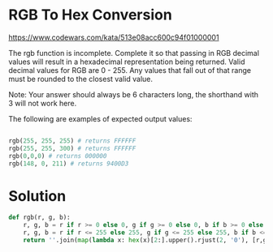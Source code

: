 # RGB To Hex Conversion

https://www.codewars.com/kata/513e08acc600c94f01000001

The rgb function is incomplete. Complete it so that passing in RGB decimal values will result in a hexadecimal
representation being returned. Valid decimal values for RGB are 0 - 255. Any values that fall out of that range must be
rounded to the closest valid value.

Note: Your answer should always be 6 characters long, the shorthand with 3 will not work here.

The following are examples of expected output values:

```python

rgb(255, 255, 255) # returns FFFFFF
rgb(255, 255, 300) # returns FFFFFF
rgb(0,0,0) # returns 000000
rgb(148, 0, 211) # returns 9400D3

```

# Solution
```python
def rgb(r, g, b):
    r, g, b = r if r >= 0 else 0, g if g >= 0 else 0, b if b >= 0 else 0
    r, g, b = r if r <= 255 else 255, g if g <= 255 else 255, b if b <= 255 else 255
    return ''.join(map(lambda x: hex(x)[2:].upper().rjust(2, '0'), [r,g,b]))
```